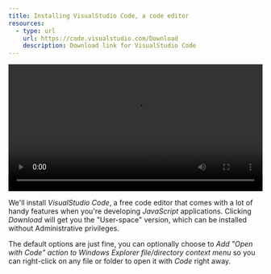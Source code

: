 ```yaml
---
title: Installing VisualStudio Code, a code editor
resources:
  - type: url
    url: https://code.visualstudio.com/Download
    description: Download link for VisualStudio Code
---
```

<video width="100%" controls class="my-2 drop-shadow" src="{% link getting-started/guides/windows-vscode-install.mp4 %}"></video>

We'll install *VisualStudio Code*, a free code editor that comes with a lot of handy features when you're developing *JavaScript* applications. Clicking *Download* will get you the "User-space" version, which can be installed without Administrative privileges.

The default options are just fine, you can optionally choose to *Add "Open with Code" action to Windows Explorer file/directory context menu* so you can right-click on any file or folder to open it with *Code* right away.